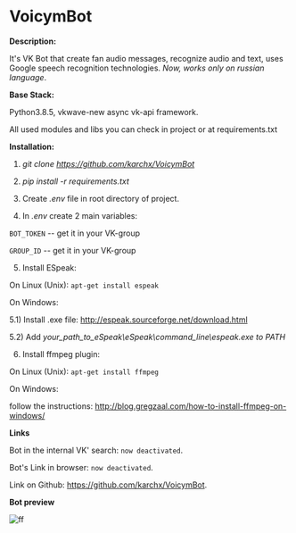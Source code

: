 # VoicymBot

**Description:**

It's VK Bot that create fan audio messages, recognize audio and text, uses Google speech recognition technologies. *Now, works only on russian language*.

**Base Stack:** 

Python3.8.5, vkwave-new async vk-api framework. 

All used modules and libs you can check in project or at requirements.txt

**Installation:** 

1) *git clone https://github.com/karchx/VoicymBot* 

2) *pip install -r requirements.txt*

3) Create *.env* file in root directory of project. 

4) In *.env* create 2 main variables: 

`BOT_TOKEN` -- get it in your VK-group

`GROUP_ID` -- get it in your VK-group

5) Install ESpeak:

On Linux (Unix): `apt-get install espeak` 

On Windows: 

5.1) Install .exe file: http://espeak.sourceforge.net/download.html

5.2) Add *your_path_to_eSpeak\eSpeak\command_line\espeak.exe to PATH*

6) Install ffmpeg plugin:

On Linux (Unix): `apt-get install ffmpeg`

On Windows: 

follow the instructions: http://blog.gregzaal.com/how-to-install-ffmpeg-on-windows/

**Links**

Bot in the internal VK' search: `now deactivated`.

Bot's Link in browser: `now deactivated`.

Link on Github: https://github.com/karchx/VoicymBot.

**Bot preview**

![ff](https://user-images.githubusercontent.com/62261985/116718179-5fce7100-a9e2-11eb-95c2-b29ed1921740.jpg)
